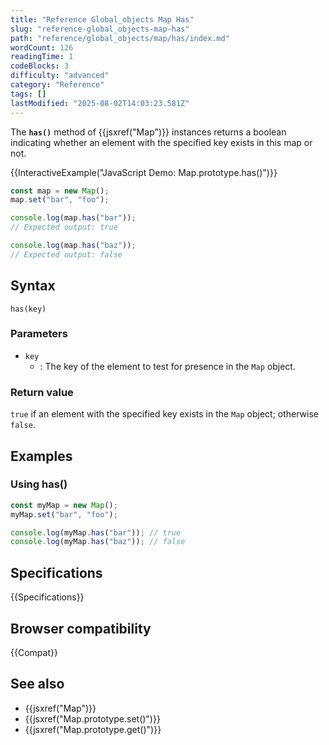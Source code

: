 ```yaml
---
title: "Reference Global_objects Map Has"
slug: "reference-global_objects-map-has"
path: "reference/global_objects/map/has/index.md"
wordCount: 126
readingTime: 1
codeBlocks: 3
difficulty: "advanced"
category: "Reference"
tags: []
lastModified: "2025-08-02T14:03:23.581Z"
---
```



The **`has()`** method of {{jsxref("Map")}} instances returns a boolean indicating whether an element with the
specified key exists in this map or not.

{{InteractiveExample("JavaScript Demo: Map.prototype.has()")}}

```js interactive-example
const map = new Map();
map.set("bar", "foo");

console.log(map.has("bar"));
// Expected output: true

console.log(map.has("baz"));
// Expected output: false
```

## Syntax

```js-nolint
has(key)
```

### Parameters

- `key`
  - : The key of the element to test for presence in the `Map` object.

### Return value

`true` if an element with the specified key exists in the `Map` object;
otherwise `false`.

## Examples

### Using has()

```js
const myMap = new Map();
myMap.set("bar", "foo");

console.log(myMap.has("bar")); // true
console.log(myMap.has("baz")); // false
```

## Specifications

{{Specifications}}

## Browser compatibility

{{Compat}}

## See also

- {{jsxref("Map")}}
- {{jsxref("Map.prototype.set()")}}
- {{jsxref("Map.prototype.get()")}}

